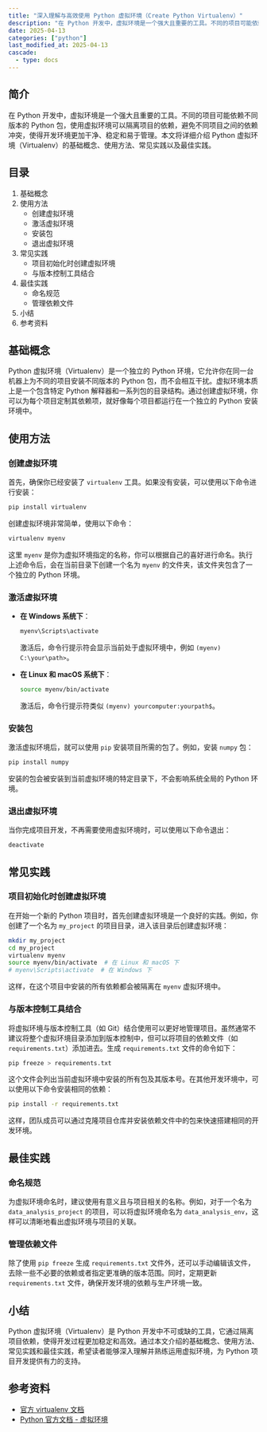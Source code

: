 ```yaml
---
title: "深入理解与高效使用 Python 虚拟环境（Create Python Virtualenv）"
description: "在 Python 开发中，虚拟环境是一个强大且重要的工具。不同的项目可能依赖不同版本的 Python 包，使用虚拟环境可以隔离项目的依赖，避免不同项目之间的依赖冲突，使得开发环境更加干净、稳定和易于管理。本文将详细介绍 Python 虚拟环境（Virtualenv）的基础概念、使用方法、常见实践以及最佳实践。"
date: 2025-04-13
categories: ["python"]
last_modified_at: 2025-04-13
cascade:
  - type: docs
---
```



## 简介
在 Python 开发中，虚拟环境是一个强大且重要的工具。不同的项目可能依赖不同版本的 Python 包，使用虚拟环境可以隔离项目的依赖，避免不同项目之间的依赖冲突，使得开发环境更加干净、稳定和易于管理。本文将详细介绍 Python 虚拟环境（Virtualenv）的基础概念、使用方法、常见实践以及最佳实践。

<!-- more -->
## 目录
1. 基础概念
2. 使用方法
    - 创建虚拟环境
    - 激活虚拟环境
    - 安装包
    - 退出虚拟环境
3. 常见实践
    - 项目初始化时创建虚拟环境
    - 与版本控制工具结合
4. 最佳实践
    - 命名规范
    - 管理依赖文件
5. 小结
6. 参考资料

## 基础概念
Python 虚拟环境（Virtualenv）是一个独立的 Python 环境，它允许你在同一台机器上为不同的项目安装不同版本的 Python 包，而不会相互干扰。虚拟环境本质上是一个包含特定 Python 解释器和一系列包的目录结构。通过创建虚拟环境，你可以为每个项目定制其依赖项，就好像每个项目都运行在一个独立的 Python 安装环境中。

## 使用方法
### 创建虚拟环境
首先，确保你已经安装了 `virtualenv` 工具。如果没有安装，可以使用以下命令进行安装：
```bash
pip install virtualenv
```
创建虚拟环境非常简单，使用以下命令：
```bash
virtualenv myenv
```
这里 `myenv` 是你为虚拟环境指定的名称，你可以根据自己的喜好进行命名。执行上述命令后，会在当前目录下创建一个名为 `myenv` 的文件夹，该文件夹包含了一个独立的 Python 环境。

### 激活虚拟环境
- **在 Windows 系统下**：
    ```bash
    myenv\Scripts\activate
    ```
    激活后，命令行提示符会显示当前处于虚拟环境中，例如 `(myenv) C:\your\path>`。

- **在 Linux 和 macOS 系统下**：
    ```bash
    source myenv/bin/activate
    ```
    激活后，命令行提示符类似 `(myenv) yourcomputer:yourpath$`。

### 安装包
激活虚拟环境后，就可以使用 `pip` 安装项目所需的包了。例如，安装 `numpy` 包：
```bash
pip install numpy
```
安装的包会被安装到当前虚拟环境的特定目录下，不会影响系统全局的 Python 环境。

### 退出虚拟环境
当你完成项目开发，不再需要使用虚拟环境时，可以使用以下命令退出：
```bash
deactivate
```

## 常见实践
### 项目初始化时创建虚拟环境
在开始一个新的 Python 项目时，首先创建虚拟环境是一个良好的实践。例如，你创建了一个名为 `my_project` 的项目目录，进入该目录后创建虚拟环境：
```bash
mkdir my_project
cd my_project
virtualenv myenv
source myenv/bin/activate  # 在 Linux 和 macOS 下
# myenv\Scripts\activate  # 在 Windows 下
```
这样，在这个项目中安装的所有依赖都会被隔离在 `myenv` 虚拟环境中。

### 与版本控制工具结合
将虚拟环境与版本控制工具（如 Git）结合使用可以更好地管理项目。虽然通常不建议将整个虚拟环境目录添加到版本控制中，但可以将项目的依赖文件（如 `requirements.txt`）添加进去。生成 `requirements.txt` 文件的命令如下：
```bash
pip freeze > requirements.txt
```
这个文件会列出当前虚拟环境中安装的所有包及其版本号。在其他开发环境中，可以使用以下命令安装相同的依赖：
```bash
pip install -r requirements.txt
```
这样，团队成员可以通过克隆项目仓库并安装依赖文件中的包来快速搭建相同的开发环境。

## 最佳实践
### 命名规范
为虚拟环境命名时，建议使用有意义且与项目相关的名称。例如，对于一个名为 `data_analysis_project` 的项目，可以将虚拟环境命名为 `data_analysis_env`，这样可以清晰地看出虚拟环境与项目的关联。

### 管理依赖文件
除了使用 `pip freeze` 生成 `requirements.txt` 文件外，还可以手动编辑该文件，去除一些不必要的依赖或者指定更准确的版本范围。同时，定期更新 `requirements.txt` 文件，确保开发环境的依赖与生产环境一致。

## 小结
Python 虚拟环境（Virtualenv）是 Python 开发中不可或缺的工具，它通过隔离项目依赖，使得开发过程更加稳定和高效。通过本文介绍的基础概念、使用方法、常见实践和最佳实践，希望读者能够深入理解并熟练运用虚拟环境，为 Python 项目开发提供有力的支持。

## 参考资料
- [官方 virtualenv 文档](https://virtualenv.pypa.io/en/latest/)
- [Python 官方文档 - 虚拟环境](https://docs.python.org/zh-cn/3/tutorial/venv.html)